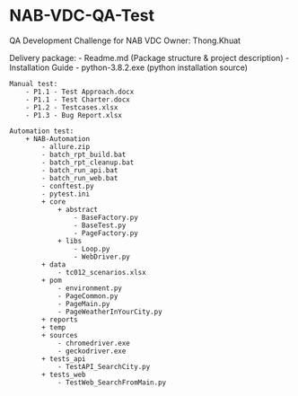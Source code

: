# NAB-VDC-QA-Test
QA Development Challenge for NAB VDC
Owner: Thong.Khuat

Delivery package:
	- Readme.md (Package structure & project description)
	- Installation Guide
	- python-3.8.2.exe (python installation source)
	
	Manual test:
		- P1.1 - Test Approach.docx
		- P1.1 - Test Charter.docx
		- P1.2 - Testcases.xlsx
		- P1.3 - Bug Report.xlsx
	
	Automation test:
		+ NAB-Automation
			- allure.zip
			- batch_rpt_build.bat
			- batch_rpt_cleanup.bat
			- batch_run_api.bat
			- batch_run_web.bat
			- conftest.py
			- pytest.ini
			+ core
				+ abstract
					- BaseFactory.py
					- BaseTest.py
					- PageFactory.py
				+ libs
					- Loop.py
					- WebDriver.py
			+ data
				- tc012_scenarios.xlsx
			+ pom
				- environment.py
				- PageCommon.py
				- PageMain.py
				- PageWeatherInYourCity.py
			+ reports
			+ temp
			+ sources
				- chromedriver.exe
				- geckodriver.exe
			+ tests_api
				- TestAPI_SearchCity.py
			+ tests_web
				- TestWeb_SearchFromMain.py